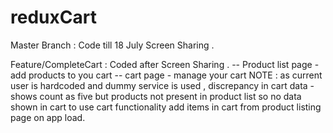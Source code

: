 # reduxCart

Master Branch : Code till 18 July Screen Sharing .


Feature/CompleteCart : Coded after Screen Sharing .
-- Product list page - add products to you cart 
-- cart page - manage your cart 
NOTE : as current user is  hardcoded and dummy service is used , discrepancy in cart data - shows count as five but products not present in product list so no data shown in cart 
to use cart functionality add items in cart from product listing page on app load. 
